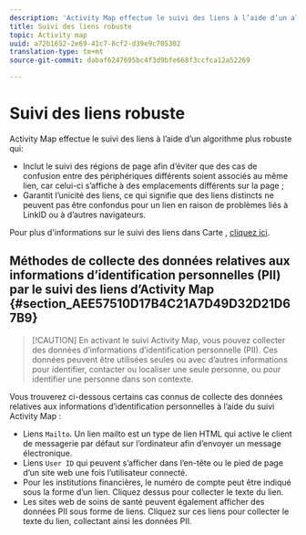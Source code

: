 ```yaml
---
description: 'Activity Map effectue le suivi des liens à l’aide d’un algorithme plus robuste qui '
title: Suivi des liens robuste
topic: Activity map
uuid: a72b1652-2e69-41c7-8cf2-d39e9c705302
translation-type: tm+mt
source-git-commit: dabaf6247695bc4f3d9bfe668f3ccfca12a52269

---
```



# Suivi des liens robuste

Activity Map effectue le suivi des liens à l’aide d’un algorithme plus robuste qui:

* Inclut le suivi des régions de page afin d’éviter que des cas de confusion entre des périphériques différents soient associés au même lien, car celui-ci s’affiche à des emplacements différents sur la page ;
* Garantit l’unicité des liens, ce qui signifie que des liens distincts ne peuvent pas être confondus pour un lien en raison de problèmes liés à LinkID ou à d’autres navigateurs.

Pour plus d&#39;informations sur le suivi des liens dans  Carte , [cliquez ici](/help/analyze/activity-map/activitymap-link-tracking/activitymap-link-tracking-methodology.md).

## Méthodes de collecte des données relatives aux informations d’identification personnelles (PII) par le suivi des liens d’Activity Map {#section_AEE57510D17B4C21A7D49D32D21D67B9}

>[!CAUTION] En activant le suivi Activity Map, vous pouvez collecter des données d’informations d’identification personnelle (PII). Ces données peuvent être utilisées seules ou avec d’autres informations pour identifier, contacter ou localiser une seule personne, ou pour identifier une personne dans son contexte.

Vous trouverez ci-dessous certains cas connus de collecte des données relatives aux informations d’identification personnelles à l’aide du suivi Activity Map :

* Liens `Mailto`. Un lien mailto est un type de lien HTML qui active le client de messagerie par défaut sur l’ordinateur afin d’envoyer un message électronique.
* Liens `User ID` qui peuvent s’afficher dans l’en-tête ou le pied de page d’un site web une fois l’utilisateur connecté.
* Pour les institutions financières, le numéro de compte peut être indiqué sous la forme d’un lien. Cliquez dessus pour collecter le texte du lien.
* Les sites web de soins de santé peuvent également afficher des données PII sous forme de liens. Cliquez sur ces liens pour collecter le texte du lien, collectant ainsi les données PII.
